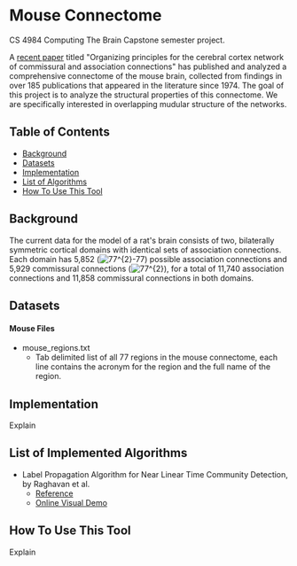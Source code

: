 # Mouse Connectome
CS 4984 Computing The Brain Capstone semester project. 

A [recent paper](http://www.pnas.org/content/pnas/114/45/E9692.full.pdf) titled "Organizing principles for the cerebral cortex network of commissural and association connections" has published and analyzed a comprehensive connectome of the mouse brain, collected from findings in over 185 publications that appeared in the literature since 1974. The goal of this project is to analyze the structural properties of this connectome. We are specifically interested in overlapping mudular structure of the networks.

## Table of Contents
- [Background](#background)
- [Datasets](#datasets)
- [Implementation](#implementation)
- [List of Algorithms](#list-of-algorithms)
- [How To Use This Tool](#how-to-use-this-tool)

## Background
The current data for the model of a rat's brain consists of two, bilaterally symmetric cortical domains with identical sets of association connections. Each domain has 5,852 (<img src="https://latex.codecogs.com/gif.latex?77^{2}-77" title="77^{2}-77" />) possible association connections and 5,929 commissural connections (<img src="https://latex.codecogs.com/gif.latex?77^{2}" title="77^{2}" />), for a total of 11,740 association connections and 11,858 commissural connections in both domains.

## Datasets
  #### Mouse Files
  - mouse_regions.txt
    * Tab delimited list of all 77 regions in the mouse connectome, each line contains the acronym for the region and the full name of the region.

## Implementation
Explain

## List of Implemented Algorithms
* Label Propagation Algorithm for Near Linear Time Community Detection, by Raghavan et al.
  * [Reference](https://arxiv.org/pdf/0709.2938.pdf)
  * [Online Visual Demo](http://opcoast.com/demos/label_propagation/index.html)

## How To Use This Tool
Explain
